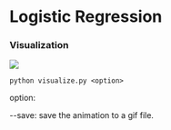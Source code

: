 # Logistic Regression

### Visualization

<img src="logistic_regression.gif" />

`python visualize.py <option>`

option:

  --save: save the animation to a gif file.
